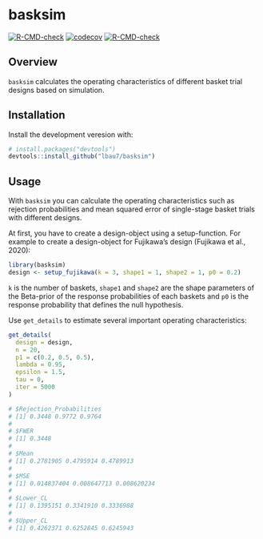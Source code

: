 
<!-- README.md is generated from README.Rmd. Please edit that file -->

# basksim

<!-- badges: start -->

[![R-CMD-check](https://github.com/lbau7/basksim/actions/workflows/R-CMD-check.yaml/badge.svg)](https://github.com/lbau7/basksim/actions/workflows/R-CMD-check.yaml)
[![codecov](https://codecov.io/gh/lbau7/basksim/branch/master/graph/badge.svg?token=AVO4V52BTH)](https://codecov.io/gh/lbau7/basksim)
[![R-CMD-check](https://github.com/sabrinaschmitt/basksim/actions/workflows/R-CMD-check.yaml/badge.svg)](https://github.com/sabrinaschmitt/basksim/actions/workflows/R-CMD-check.yaml)
<!-- badges: end -->

## Overview

`basksim` calculates the operating characteristics of different basket
trial designs based on simulation.

## Installation

Install the development veresion with:

``` r
# install.packages("devtools")
devtools::install_github("lbau7/basksim")
```

## Usage

With `basksim` you can calculate the operating characteristics such as
rejection probabilities and mean squared error of single-stage basket
trials with different designs.

At first, you have to create a design-object using a setup-function. For
example to create a design-object for Fujikawa’s design (Fujikawa et
al., 2020):

``` r
library(basksim)
design <- setup_fujikawa(k = 3, shape1 = 1, shape2 = 1, p0 = 0.2)
```

`k` is the number of baskets, `shape1` and `shape2` are the shape
parameters of the Beta-prior of the response probabilities of each
baskets and `p0` is the response probability that defines the null
hypothesis.

Use `get_details` to estimate several important operating
characteristics:

``` r
get_details(
  design = design,
  n = 20,
  p1 = c(0.2, 0.5, 0.5),
  lambda = 0.95,
  epsilon = 1.5,
  tau = 0,
  iter = 5000
)

# $Rejection_Probabilities
# [1] 0.3448 0.9772 0.9764
# 
# $FWER
# [1] 0.3448
# 
# $Mean
# [1] 0.2781905 0.4795914 0.4789913
# 
# $MSE
# [1] 0.014837404 0.008647713 0.008620234
# 
# $Lower_CL
# [1] 0.1395151 0.3341910 0.3336988
# 
# $Upper_CL
# [1] 0.4262371 0.6252845 0.6245943
```
